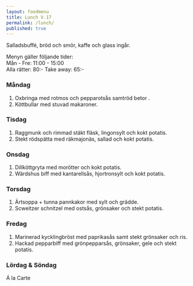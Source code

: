 ```yaml
---
layout: foodmenu
title: Lunch V.17
permalink: /lunch/
published: true
---
```

Salladsbuffé, bröd och smör, kaffe och glass ingår.

Menyn gäller följande tider:  
Mån - Fre: 11:00 - 15:00  
Alla rätter: 80:- Take away: 65:-

### Måndag

1. Oxbringa med rotmos och pepparotsås samtröd betor .
2. Köttbullar med stuvad makaroner.

### Tisdag

1. Raggmunk och rimmad stäkt fläsk, lingonsylt och kokt potatis.
2. Stekt rödspätta med räkmajonäs, sallad och kokt potatis. 

### Onsdag

1. Dillköttgryta med morötter och kokt potatis.
2. Wärdshus biff med kantarellsås, hjortronsylt och kokt potatis.

### Torsdag

1. Ärtsoppa + tunna pannkakor med sylt och grädde.
2. Scweitzer schnitzel med ostsås, grönsaker och stekt potatis.

### Fredag

1. Marinerad kycklingbröst med paprikasås samt stekt grönsaker och ris.
2. Hackad pepparbiff med grönpepparsås, grönsaker, gele och stekt potatis.


### Lördag & Söndag

Á la Carte
